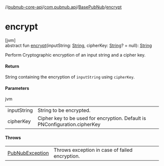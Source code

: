 //[pubnub-core-api](../../../index.md)/[com.pubnub.api](../index.md)/[BasePubNub](index.md)/[encrypt](encrypt.md)

# encrypt

[jvm]\
abstract fun [encrypt](encrypt.md)(inputString: [String](https://kotlinlang.org/api/latest/jvm/stdlib/kotlin/-string/index.html), cipherKey: [String](https://kotlinlang.org/api/latest/jvm/stdlib/kotlin/-string/index.html)? = null): [String](https://kotlinlang.org/api/latest/jvm/stdlib/kotlin/-string/index.html)

Perform Cryptographic encryption of an input string and a cipher key.

#### Return

String containing the encryption of `inputString` using `cipherKey`.

#### Parameters

jvm

| | |
|---|---|
| inputString | String to be encrypted. |
| cipherKey | Cipher key to be used for encryption. Default is PNConfiguration.cipherKey |

#### Throws

| | |
|---|---|
| [PubNubException](../-pub-nub-exception/index.md) | Throws exception in case of failed encryption. |
